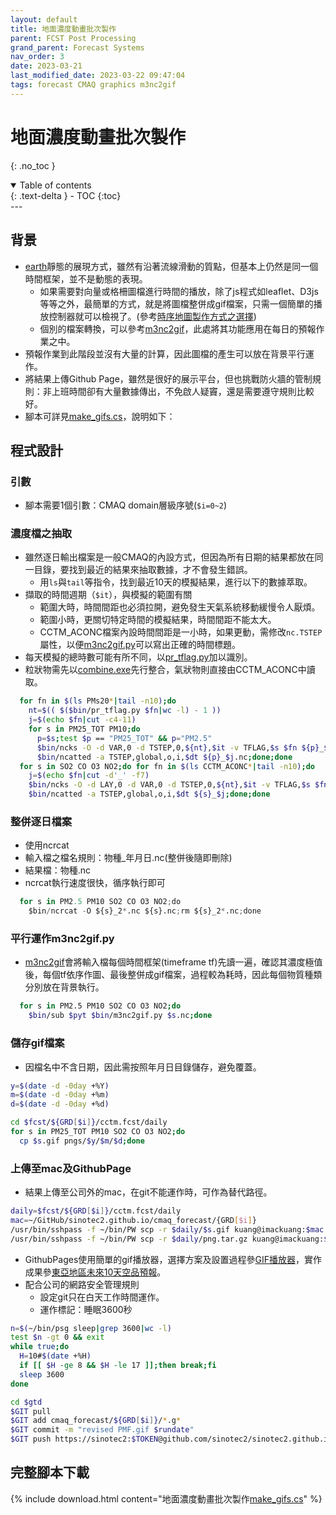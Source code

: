 ```yaml
---
layout: default
title: 地面濃度動畫批次製作
parent: FCST Post Processing
grand_parent: Forecast Systems
nav_order: 3
date: 2023-03-21
last_modified_date: 2023-03-22 09:47:04
tags: forecast CMAQ graphics m3nc2gif
---
```


# 地面濃度動畫批次製作

{: .no_toc }

<details open markdown="block">
  <summary>
    Table of contents
  </summary>
  {: .text-delta }
- TOC
{:toc}
</details>
---

## 背景

- [earth][earth]靜態的展現方式，雖然有沿著流線滑動的質點，但基本上仍然是同一個時間框架，並不是動態的表現。
  - 如果需要對向量或格柵圖檔進行時間的播放，除了js程式如leaflet、D3js等等之外，最簡單的方式，就是將圖檔整併成gif檔案，只需一個簡單的播放控制器就可以檢視了。(參考[時序地圖製作方式之選擇](https://sinotec2.github.io/FAQ/2023/02/07/TSM_select.html))
  - 個別的檔案轉換，可以參考[m3nc2gif][m3nc2gif]，此處將其功能應用在每日的預報作業之中。
- 預報作業到此階段並沒有大量的計算，因此圖檔的產生可以放在背景平行運作。
- 將結果上傳Github Page，雖然是很好的展示平台，但也挑戰防火牆的管制規則：非上班時間卻有大量數據傳出，不免啟人疑竇，還是需要遵守規則比較好。
- 腳本可詳見[make_gifs.cs][make_gifs]，說明如下：


## 程式設計

### 引數

- 腳本需要1個引數：CMAQ domain層級序號(`$i=0~2`)

### 濃度檔之抽取

- 雖然逐日輸出檔案是一般CMAQ的內設方式，但因為所有日期的結果都放在同一目錄，要找到最近的結果來抽取數據，才不會發生錯誤。
  - 用`ls`與`tail`等指令，找到最近10天的模擬結果，進行以下的數據萃取。
- 擷取的時間週期（`$it`），與模擬的範圍有關
  - 範圍大時，時間間距也必須拉開，避免發生天氣系統移動緩慢令人厭煩。
  - 範圍小時，更關切特定時間的模擬結果，時間間距不能太大。
  - CCTM_ACONC檔案內設時間間距是一小時，如果更動，需修改`nc.TSTEP`屬性，以便[m3nc2gif.py][m3nc2gif]可以寫出正確的時間標題。
- 每天模擬的總時數可能有所不同，以[pr_tflag.py](../../utilities/netCDF/pr_tflag.md)加以識別。
- 粒狀物需先以[combine.exe](../../GridModels/POST/1.run_combMM_R_DM.md)先行整合，氣狀物則直接由CCTM_ACONC中讀取。

```bash
  for fn in $(ls PMs20*|tail -n10);do
    nt=$(( $($bin/pr_tflag.py $fn|wc -l) - 1 ))
    j=$(echo $fn|cut -c4-11)
    for s in PM25_TOT PM10;do
      p=$s;test $p == "PM25_TOT" && p="PM2.5"
      $bin/ncks -O -d VAR,0 -d TSTEP,0,${nt},$it -v TFLAG,$s $fn ${p}_$j.nc
      $bin/ncatted -a TSTEP,global,o,i,$dt ${p}_$j.nc;done;done
  for s in SO2 CO O3 NO2;do for fn in $(ls CCTM_ACONC*|tail -n10);do
    j=$(echo $fn|cut -d'_' -f7)
    $bin/ncks -O -d LAY,0 -d VAR,0 -d TSTEP,0,${nt},$it -v TFLAG,$s $fn ${s}_$j
    $bin/ncatted -a TSTEP,global,o,i,$dt ${s}_$j;done;done
```

### 整併逐日檔案

- 使用ncrcat
- 輸入檔之檔名規則：物種_年月日.nc(整併後隨即刪除)
- 結果檔：物種.nc
- ncrcat執行速度很快，循序執行即可

```python
  for s in PM2.5 PM10 SO2 CO O3 NO2;do
    $bin/ncrcat -O ${s}_2*.nc ${s}.nc;rm ${s}_2*.nc;done
```

### 平行運作m3nc2gif.py

- [m3nc2gif][m3nc2gif]會將輸入檔每個時間框架(timeframe tf)先讀一遍，確認其濃度極值後，每個tf依序作圖、最後整併成gif檔案，過程較為耗時，因此每個物質種類分別放在背景執行。

```bash
  for s in PM2.5 PM10 SO2 CO O3 NO2;do
    $bin/sub $pyt $bin/m3nc2gif.py $s.nc;done
```

### 儲存gif檔案

- 因檔名中不含日期，因此需按照年月日目錄儲存，避免覆蓋。

```bash
y=$(date -d -0day +%Y)
m=$(date -d -0day +%m)
d=$(date -d -0day +%d)

cd $fcst/${GRD[$i]}/cctm.fcst/daily
for s in PM25_TOT PM10 SO2 CO O3 NO2;do
  cp $s.gif pngs/$y/$m/$d;done
```

### 上傳至mac及GithubPage

- 結果上傳至公司外的mac，在git不能運作時，可作為替代路徑。

```bash
daily=$fcst/${GRD[$i]}/cctm.fcst/daily
mac=~/GitHub/sinotec2.github.io/cmaq_forecast/{GRD[$i]}
/usr/bin/sshpass -f ~/bin/PW scp -r $daily/$s.gif kuang@imackuang:$mac
/usr/bin/sshpass -f ~/bin/PW scp -r $daily/png.tar.gz kuang@imackuang:$mac
```

- GithubPages使用簡單的gif播放器，選擇方案及設置過程參[GIF播放器](../../utilities/Graphics/HTML/gif_player.md)，實作成果參[東亞地區未來10天空品預報](https://sinotec2.github.io/cmaq_forecast/)。
- 配合公司的網路安全管理規則
  - 設定git只在白天工作時間運作。
  - 運作標記：睡眠3600秒

```bash
n=$(~/bin/psg sleep|grep 3600|wc -l)
test $n -gt 0 && exit
while true;do
  H=10#$(date +%H)
  if [[ $H -ge 8 && $H -le 17 ]];then break;fi
  sleep 3600
done

cd $gtd
$GIT pull
$GIT add cmaq_forecast/${GRD[$i]}/*.g*
$GIT commit -m "revised PMF.gif $rundate"
$GIT push https://sinotec2:$TOKEN@github.com/sinotec2/sinotec2.github.io.git master >> ~/bat.log
```

## 完整腳本下載

{% include download.html content="地面濃度動畫批次製作[make_gifs.cs][make_gifs]" %}

[m3nc2gif]: ../../utilities/Graphics/wrf-python/4.m3nc2gif "m3nc檔案轉GIF之wrf-python程式"
[earth]: <https://sinotec2.github.io/Focus-on-Air-Quality/utilities/Graphics/earth> "earth套件之應用"
[make_gifs]: https://github.com/sinotec2/Focus-on-Air-Quality/blob/main/GridModels/ForecastSystem/make_gifs.cs "地面濃度動畫批次製作腳本"